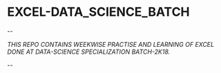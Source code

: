# EXCEL-DATA_SCIENCE_BATCH


--

_THIS REPO CONTAINS WEEKWISE PRACTISE AND LEARNING OF EXCEL DONE AT DATA-SCIENCE SPECIALIZATION BATCH-2K18._

--


